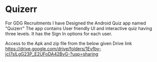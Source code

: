 # Quizerr
For GDG Recruitments
I have Designed the Android Quiz app named "Quizerr" 
The app contains User friendly UI and interactive quiz having three levels.
It has the Sign In options for each user.

Access to the Apk and zip file from the below given Drive link 
https://drive.google.com/drive/folders/1Evfby-jcI7slLgG23P_E2UFoDA42BvG-?usp=sharing
